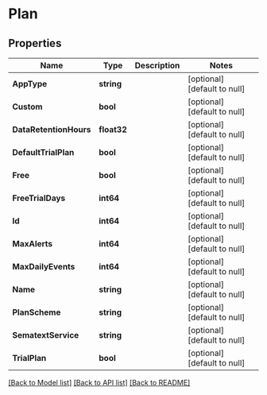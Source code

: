 # Plan

## Properties
| Name                   | Type        | Description | Notes                        |
| ---------------------- | ----------- | ----------- | ---------------------------- |
| **AppType**            | **string**  |             | [optional] [default to null] |
| **Custom**             | **bool**    |             | [optional] [default to null] |
| **DataRetentionHours** | **float32** |             | [optional] [default to null] |
| **DefaultTrialPlan**   | **bool**    |             | [optional] [default to null] |
| **Free**               | **bool**    |             | [optional] [default to null] |
| **FreeTrialDays**      | **int64**   |             | [optional] [default to null] |
| **Id**                 | **int64**   |             | [optional] [default to null] |
| **MaxAlerts**          | **int64**   |             | [optional] [default to null] |
| **MaxDailyEvents**     | **int64**   |             | [optional] [default to null] |
| **Name**               | **string**  |             | [optional] [default to null] |
| **PlanScheme**         | **string**  |             | [optional] [default to null] |
| **SematextService**    | **string**  |             | [optional] [default to null] |
| **TrialPlan**          | **bool**    |             | [optional] [default to null] |

[[Back to Model list]](../README.md#documentation-for-models) [[Back to API list]](../README.md#documentation-for-api-endpoints) [[Back to README]](../README.md)

